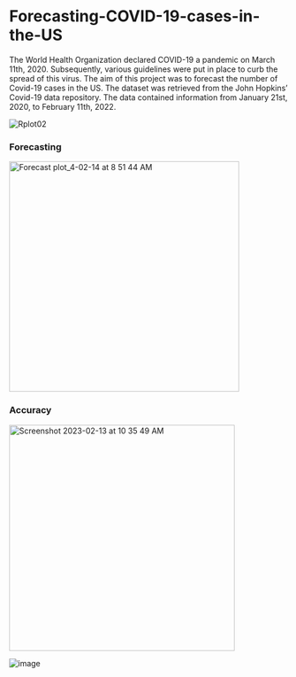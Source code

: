 # Forecasting-COVID-19-cases-in-the-US

The World Health Organization declared COVID-19 a pandemic on March 11th, 2020. Subsequently, various guidelines were put in place to curb the spread of this virus. The aim of this project was to forecast the number of Covid-19 cases in the US. The dataset was retrieved from the John Hopkins’ Covid-19 data repository. The data contained information from January 21st, 2020, to February 11th, 2022.




![Rplot02](https://user-images.githubusercontent.com/65930304/153794846-1c0e1ee3-688c-4a62-a0cb-743ccd7ec77e.png)




### Forecasting
<img width="416" alt="Forecast plot_4-02-14 at 8 51 44 AM" src="https://user-images.githubusercontent.com/65930304/218758705-1bfdd7a2-53a0-452e-a0cb-19e6e09e2b95.png">



### Accuracy

<img width="408" alt="Screenshot 2023-02-13 at 10 35 49 AM" src="https://user-images.githubusercontent.com/65930304/218502067-4a3fe861-c082-4f5a-9153-951fe781f891.png">




![image](https://user-images.githubusercontent.com/65930304/218757293-1ab81d43-2744-445e-8dc5-a0089094233b.png)


